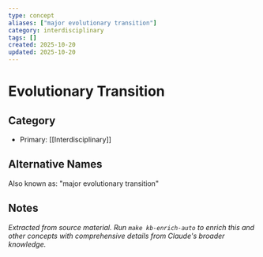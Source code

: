 ```yaml
---
type: concept
aliases: ["major evolutionary transition"]
category: interdisciplinary
tags: []
created: 2025-10-20
updated: 2025-10-20
---
```


# Evolutionary Transition

## Category

- Primary: [[Interdisciplinary]]

## Alternative Names

Also known as: "major evolutionary transition"

## Notes

*Extracted from source material. Run `make kb-enrich-auto` to enrich this and other concepts with comprehensive details from Claude's broader knowledge.*
